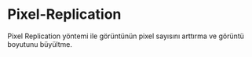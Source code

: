 # Pixel-Replication
Pixel Replication yöntemi ile görüntünün pixel sayısını arttırma ve görüntü boyutunu büyültme.
